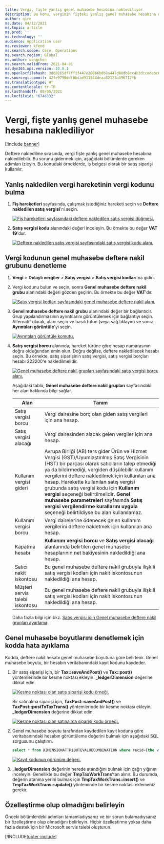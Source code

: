 ```yaml
---
title: Vergi, fişte yanlış genel muhasebe hesabına naklediliyor
description: Bu konu, verginin fişteki yanlış genel muhasebe hesabına nakledilmesiyle ilgili sorun giderme bilgileri sağlar.
author: qire
ms.date: 04/12/2021
ms.topic: article
ms.prod: ''
ms.technology: ''
audience: Application user
ms.reviewer: kfend
ms.search.scope: Core, Operations
ms.search.region: Global
ms.author: wangchen
ms.search.validFrom: 2021-04-01
ms.dyn365.ops.version: 10.0.1
ms.openlocfilehash: 3d60265df7ff1f447e20866b8b8a447d88db8cc4b3dccedebc0f18ce8f0f70dc
ms.sourcegitcommit: 42fe9790ddf0bdad911544deaa82123a396712fb
ms.translationtype: HT
ms.contentlocale: tr-TR
ms.lasthandoff: 08/05/2021
ms.locfileid: "6746332"
---
```

# <a name="tax-is-posted-to-the-wrong-ledger-account-in-the-voucher"></a>Vergi, fişte yanlış genel muhasebe hesabına naklediliyor

[!include [banner](../includes/banner.md)]

Deftere nakledilme sırasında, vergi fişte yanlış genel muhasebe hesabına nakledilebilir. Bu sorunu gidermek için, aşağıdaki bölümlerde gereken adımları izleyin. Bu konudaki örneklerde, iş belgesi olarak bir satış siparişi kullanılır.

## <a name="find-the-tax-code-of-the-incorrectly-posted-tax-transaction"></a>Yanlış nakledilen vergi hareketinin vergi kodunu bulma

1. **Fiş hareketleri** sayfasında, çalışmak istediğiniz hareketi seçin ve **Deftere nakledilen satış vergisi**'ni seçin.

    [![Fiş hareketleri sayfasındaki deftere nakledilen satış vergisi düğmesi.](./media/tax-posted-to-wrong-ledger-account-Picture1.png)](./media/tax-posted-to-wrong-ledger-account-Picture1.png)

2. **Satış vergisi kodu** alanındaki değeri inceleyin. Bu örnekte bu değer **VAT 19**'dur.

    [![Deftere nakledilen satış vergisi sayfasındaki satış vergisi kodu alanı.](./media/tax-posted-to-wrong-ledger-account-Picture2.png)](./media/tax-posted-to-wrong-ledger-account-Picture2.png)

## <a name="check-the-ledger-posting-group-of-the-tax-code"></a>Vergi kodunun genel muhasebe deftere nakil grubunu denetleme

1. **Vergi** \> **Dolaylı vergiler** \> **Satış vergisi** \> **Satış vergisi kodları**'na gidin.
2. Vergi kodunu bulun ve seçin, sonra **Genel muhasebe deftere nakil grubu** alanındaki değeri gözden geçirin. Bu örnekte bu değer **VAT**'dır.

    [![Satış vergisi kodları sayfasındaki genel muhasebe deftere nakil alanı.](./media/tax-posted-to-wrong-ledger-account-Picture3.png)](./media/tax-posted-to-wrong-ledger-account-Picture3.png)

3. **Genel muhasebe deftere nakil grubu** alanındaki değer bir bağlantıdır. Grup yapılandırmasının ayrıntılarını görüntülemek için bağlantıyı seçin. Alternatif olarak, alanı seçin ve basılı tutun (veya sağ tıklayın) ve sonra **Ayrıntıları görüntüle**'yi seçin.

    [![Ayrıntıları görüntüle komutu.](./media/tax-posted-to-wrong-ledger-account-Picture4.png)](./media/tax-posted-to-wrong-ledger-account-Picture4.png)

4. **Satış vergisi borcu** alanında, hareket türüne göre hesap numarasının doğru olduğundan emin olun. Doğru değilse, deftere nakledilecek hesabı seçin. Bu örnekte, satış siparişinin satış vergisi, satış vergisi borçları hesabı 222200'e nakledilmelidir.

    [![Genel muhasebe deftere nakil grupları sayfasındaki satış vergisi borcu alanı.](./media/tax-posted-to-wrong-ledger-account-Picture5.png)](./media/tax-posted-to-wrong-ledger-account-Picture5.png)

    Aşağıdaki tablo, **Genel muhasebe deftere nakil grupları** sayfasındaki her alan hakkında bilgi sağlar.

    | Alan                  | Tanım |
    |------------------------|-------------|
    | Satış vergisi borcu      | Vergi dairesine borç olan giden satış vergileri için ana hesap. |
    | Satış vergisi alacağı   | Vergi dairesinden alacak gelen vergiler için ana hesap. |
    | Kullanım vergisi gideri        | Avrupa Birliği (AB) ters gider Ürün ve Hizmet Vergisi (GST)/Uyumlaştırılmış Satış Vergisinin (HST) bir parçası olarak satıcıların talep etmediği ya da bildirmediği, vergiden düşülebilir kullanım vergilerini deftere nakledilmek için kullanılan ana hesap. Harekette kullanılan satış vergisi grubunda satış vergisi kodu için **Kullanım vergisi** seçeneği belirtilmelidir. **Genel muhasebe parametreleri** sayfasında **Satış vergisi vergilendirme kurallarını uygula** seçeneği belirtildiyse bu alan kullanılamaz. |
    | Kullanım vergisi borcu        | Vergi dairelerine ödenecek gelen kullanım vergilerini deftere nakletmek için kullanılan ana hesap. |
    | Kapatma hesabı     | **Kullanım vergisi borcu** ve **Satış vergisi alacağı** alanlarında belirtilen genel muhasebe hesaplarının net bakiyesinin nakledildiği ana hesap. |
    | Satıcı nakit iskontosu   | Bu genel muhasebe deftere nakil grubuyla ilişkili satış vergisi kodları için nakit iskontosunun nakledildiği ana hesap. |
    | Müşteri servis talebi iskontosu | Bu genel muhasebe deftere nakil grubuyla ilişkili satış vergisi kodları için nakit iskontosunun nakledildiği ana hesap. |

    Daha fazla bilgi için bkz. [Satış vergisi için Genel muhasebe deftere nakil grupları ayarlama](tasks/set-up-ledger-posting-groups-sales-tax.md).

## <a name="debug-in-code-to-check-ledger-dimensions"></a>Genel muhasebe boyutlarını denetlemek için kodda hata ayıklama

Kodda, deftere nakil hesabı genel muhasebe boyutuna göre belirlenir. Genel muhasebe boyutu, bir hesabın veritabanındaki kayıt kodunu kaydeder.

1. Bir satış siparişi için, bir **Tax::saveAndPost()** ve **Tax::post()** yöntemlerinde bir kesme noktası ekleyin. **\_ledgerDimension** değerine dikkat edin.

    [![Kesme noktası olan satış siparişi kodu örneği.](./media/tax-posted-to-wrong-ledger-account-Picture6.png)](./media/tax-posted-to-wrong-ledger-account-Picture6.png)

    Bir satınalma siparişi için, **TaxPost::saveAndPost()** ve **TaxPost::postToTaxTrans()** yöntemlerinde bir kesme noktası ekleyin. **\_ledgerDimension** değerine dikkat edin.

    [![Kesme noktası olan satınalma siparişi kodu örneği.](./media/tax-posted-to-wrong-ledger-account-Picture7.png)](./media/tax-posted-to-wrong-ledger-account-Picture7.png)

2. Genel muhasebe boyutu tarafından kaydedilen kayıt koduna göre veritabanındaki hesabın görüntüleme değerini bulmak için aşağıdaki SQL sorgusunu çalıştırın.

    ```sql
    select * from DIMENSIONATTRIBUTEVALUECOMBINATION where recid={the value of _ledgerDimension}
    ```

    [![Kayıt kodunun görünüm değeri.](./media/tax-posted-to-wrong-ledger-account-Picture8.png)](./media/tax-posted-to-wrong-ledger-account-Picture8.png)

3. **_ledgerDimension** değerinin nerede atandığını bulmak için çağrı yığınını inceleyin. Genellikle bu değer **TmpTaxWorkTrans**'tan alınır. Bu durumda, değerin atanma yerini bulmak için **TmpTaxWorkTrans::insert()** ve **TmpTaxWorkTrans::update()** yönteminde bir kesme noktası eklemeniz gerekir.

## <a name="determine-whether-customization-exists"></a>Özelleştirme olup olmadığını belirleyin

Önceki bölümlerdeki adımları tamamladıysanız ve bir sorun bulamadıysanız bir özelleştirme olup olmadığını belirleyin. Hiçbir özelleştirme yoksa daha fazla destek için bir Microsoft servis talebi oluşturun.

[!INCLUDE[footer-include](../../includes/footer-banner.md)]
